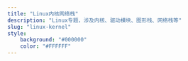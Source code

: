 ```yaml
---
title: "Linux内核网络栈"
description: "Linux专题，涉及内核、驱动模块、图形栈、网络栈等"
slug: "linux-kernel"
style:
    background: "#000000"
    color: "#FFFFFF"
---
```

